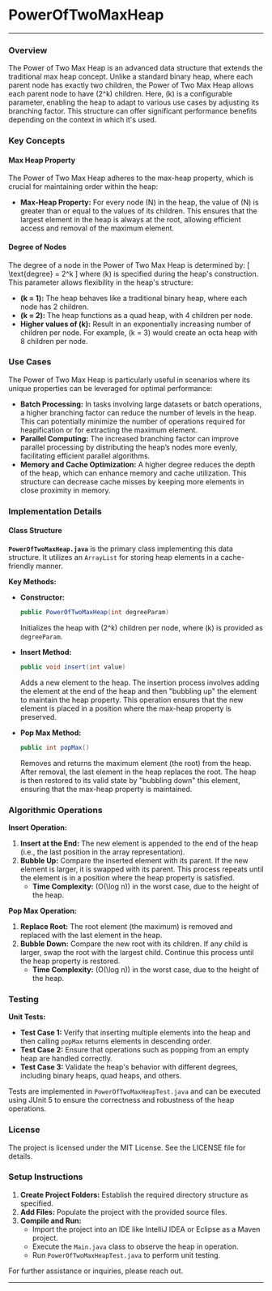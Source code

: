 # PowerOfTwoMaxHeap


---
### Overview

The Power of Two Max Heap is an advanced data structure that extends the traditional max heap concept. Unlike a standard binary heap, where each parent node has exactly two children, the Power of Two Max Heap allows each parent node to have \(2^k\) children. Here, \(k\) is a configurable parameter, enabling the heap to adapt to various use cases by adjusting its branching factor. This structure can offer significant performance benefits depending on the context in which it's used.

### Key Concepts

#### Max Heap Property

The Power of Two Max Heap adheres to the max-heap property, which is crucial for maintaining order within the heap:
- **Max-Heap Property:** For every node \(N\) in the heap, the value of \(N\) is greater than or equal to the values of its children. This ensures that the largest element in the heap is always at the root, allowing efficient access and removal of the maximum element.

#### Degree of Nodes

The degree of a node in the Power of Two Max Heap is determined by:
\[ \text{degree} = 2^k \]
where \(k\) is specified during the heap's construction. This parameter allows flexibility in the heap's structure:
- **\(k = 1\):** The heap behaves like a traditional binary heap, where each node has 2 children.
- **\(k = 2\):** The heap functions as a quad heap, with 4 children per node.
- **Higher values of \(k\):** Result in an exponentially increasing number of children per node. For example, \(k = 3\) would create an octa heap with 8 children per node.

### Use Cases

The Power of Two Max Heap is particularly useful in scenarios where its unique properties can be leveraged for optimal performance:
- **Batch Processing:** In tasks involving large datasets or batch operations, a higher branching factor can reduce the number of levels in the heap. This can potentially minimize the number of operations required for heapification or for extracting the maximum element.
- **Parallel Computing:** The increased branching factor can improve parallel processing by distributing the heap’s nodes more evenly, facilitating efficient parallel algorithms.
- **Memory and Cache Optimization:** A higher degree reduces the depth of the heap, which can enhance memory and cache utilization. This structure can decrease cache misses by keeping more elements in close proximity in memory.

### Implementation Details

#### Class Structure

**`PowerOfTwoMaxHeap.java`** is the primary class implementing this data structure. It utilizes an `ArrayList` for storing heap elements in a cache-friendly manner.

**Key Methods:**

- **Constructor:**
  ```java
  public PowerOfTwoMaxHeap(int degreeParam)
  ```
  Initializes the heap with \(2^k\) children per node, where \(k\) is provided as `degreeParam`.

- **Insert Method:**
  ```java
  public void insert(int value)
  ```
  Adds a new element to the heap. The insertion process involves adding the element at the end of the heap and then "bubbling up" the element to maintain the heap property. This operation ensures that the new element is placed in a position where the max-heap property is preserved.

- **Pop Max Method:**
  ```java
  public int popMax()
  ```
  Removes and returns the maximum element (the root) from the heap. After removal, the last element in the heap replaces the root. The heap is then restored to its valid state by "bubbling down" this element, ensuring that the max-heap property is maintained.

### Algorithmic Operations

**Insert Operation:**
1. **Insert at the End:** The new element is appended to the end of the heap (i.e., the last position in the array representation).
2. **Bubble Up:** Compare the inserted element with its parent. If the new element is larger, it is swapped with its parent. This process repeats until the element is in a position where the heap property is satisfied.
   - **Time Complexity:** \(O(\log n)\) in the worst case, due to the height of the heap.

**Pop Max Operation:**
1. **Replace Root:** The root element (the maximum) is removed and replaced with the last element in the heap.
2. **Bubble Down:** Compare the new root with its children. If any child is larger, swap the root with the largest child. Continue this process until the heap property is restored.
   - **Time Complexity:** \(O(\log n)\) in the worst case, due to the height of the heap.

### Testing

**Unit Tests:**
- **Test Case 1:** Verify that inserting multiple elements into the heap and then calling `popMax` returns elements in descending order.
- **Test Case 2:** Ensure that operations such as popping from an empty heap are handled correctly.
- **Test Case 3:** Validate the heap's behavior with different degrees, including binary heaps, quad heaps, and others.

Tests are implemented in `PowerOfTwoMaxHeapTest.java` and can be executed using JUnit 5 to ensure the correctness and robustness of the heap operations.

### License

The project is licensed under the MIT License. See the LICENSE file for details.

### Setup Instructions

1. **Create Project Folders:** Establish the required directory structure as specified.
2. **Add Files:** Populate the project with the provided source files.
3. **Compile and Run:**
   - Import the project into an IDE like IntelliJ IDEA or Eclipse as a Maven project.
   - Execute the `Main.java` class to observe the heap in operation.
   - Run `PowerOfTwoMaxHeapTest.java` to perform unit testing.

For further assistance or inquiries, please reach out.

--- 
